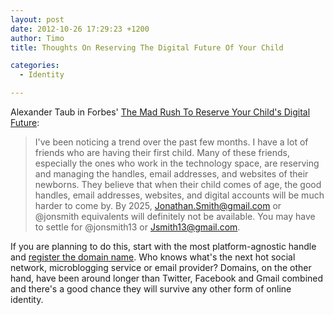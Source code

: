 ```yaml
---
layout: post
date: 2012-10-26 17:29:23 +1200
author: Timo
title: Thoughts On Reserving The Digital Future Of Your Child

categories:
  - Identity

---
```


Alexander Taub in Forbes' [The Mad Rush To Reserve Your Child's Digital Future](http://www.forbes.com/sites/alextaub/2012/10/25/the-mad-rush-to-reserve-your-childs-digital-future):

> I've been noticing a trend over the past few months. I have a lot of friends who are having their first child. Many of these friends, especially the ones who work in the technology space, are reserving and managing the handles, email addresses, and websites of their newborns. They believe that when their child comes of age, the good handles, email addresses, websites, and digital accounts will be much harder to come by. By 2025, Jonathan.Smith@gmail.com or @jonsmith equivalents will definitely not be available. You may have to settle for @jonsmith13 or Jsmith13@gmail.com.

If you are planning to do this, start with the most platform-agnostic handle and [register the domain name](https://iwantmyname.com). Who knows what's the next hot social network, microblogging service or email provider? Domains, on the other hand, have been around longer than Twitter, Facebook and Gmail combined and there's a good chance they will survive any other form of online identity.
